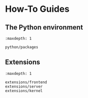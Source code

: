 # How-To Guides

## The Python environment

```{toctree}
:maxdepth: 1

python/packages
```

## Extensions

```{toctree}
:maxdepth: 1

extensions/frontend
extensions/server
extensions/kernel
```
